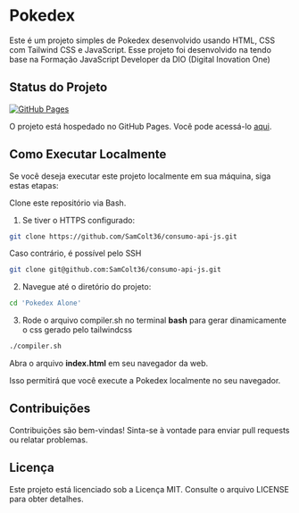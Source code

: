 # Pokedex 

Este é um projeto simples de Pokedex desenvolvido usando HTML, CSS com Tailwind CSS e JavaScript. Esse projeto foi desenvolvido na tendo base na Formação JavaScript Developer da DIO (Digital Inovation One)

## Status do Projeto

[![GitHub Pages](https://img.shields.io/badge/Deploy-GitHub%20Pages-blue.svg)](https://samcolt36.github.io/consumo-api-js/)

O projeto está hospedado no GitHub Pages. Você pode acessá-lo [aqui](https://samcolt36.github.io/consumo-api-js/).

## Como Executar Localmente

Se você deseja executar este projeto localmente em sua máquina, siga estas etapas:

Clone este repositório via Bash.

1) Se tiver o HTTPS configurado:
```bash
git clone https://github.com/SamColt36/consumo-api-js.git
```
Caso contrário, é possível pelo SSH
   ``` bash
   git clone git@github.com:SamColt36/consumo-api-js.git
   ```
2) Navegue até o diretório do projeto:
``` bash
cd 'Pokedex Alone'
```
3) Rode o arquivo compiler.sh no terminal **bash** para gerar dinamicamente o css gerado pelo tailwindcss
``` bash
./compiler.sh
```
Abra o arquivo **index.html** em seu navegador da web.

Isso permitirá que você execute a Pokedex localmente no seu navegador.

## Contribuições
Contribuições são bem-vindas! Sinta-se à vontade para enviar pull requests ou relatar problemas.

## Licença
Este projeto está licenciado sob a Licença MIT. Consulte o arquivo LICENSE para obter detalhes.